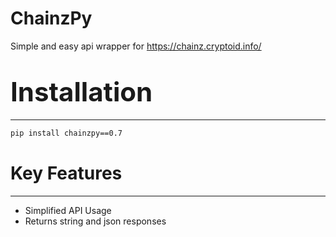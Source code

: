 # ChainzPy
Simple and easy api wrapper for https://chainz.cryptoid.info/

# <span style="font-size: 1.5em; font-weight: bold;">Installation</span>

---


```markdown
pip install chainzpy==0.7
```


# Key Features
---
* Simplified API Usage
* Returns string and json responses



